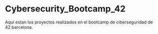 # Cybersecurity_Bootcamp_42
Aqui estan los proyectos realizados en el bootcamp de ciberseguridad de 42 barcelona.
